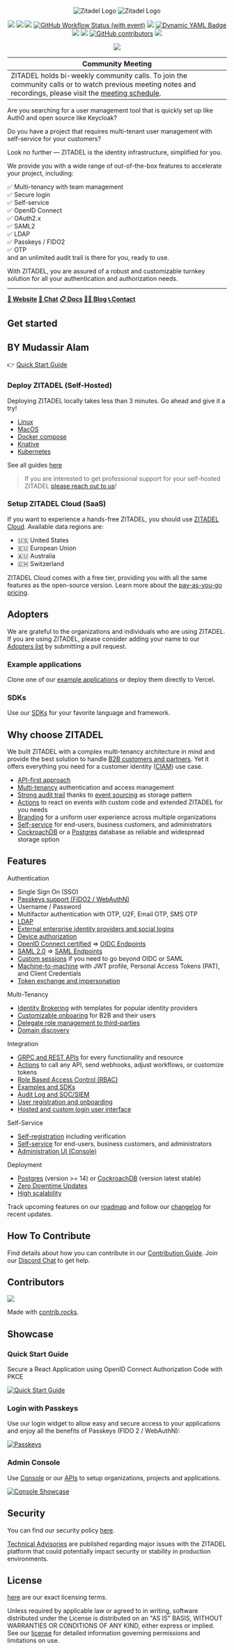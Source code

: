 <p align="center">
    <img src="./docs/static/logos/zitadel-logo-dark@2x.png#gh-light-mode-only" alt="Zitadel Logo" max-height="200px" width="auto" />
    <img src="./docs/static/logos/zitadel-logo-light@2x.png#gh-dark-mode-only" alt="Zitadel Logo" max-height="200px" width="auto" />
</p>

<p align="center">
    <a href="https://github.com/zitadel/zitadel/blob/main/LICENSE" alt="License">
        <img src="https://badgen.net/github/license/zitadel/zitadel/" /></a>
    <a href="https://bestpractices.coreinfrastructure.org/projects/6662"><img src="https://bestpractices.coreinfrastructure.org/projects/6662/badge"></a>
    <a href="https://github.com/semantic-release/semantic-release" alt="semantic-release">
        <img src="https://img.shields.io/badge/%20%20%F0%9F%93%A6%F0%9F%9A%80-semantic--release-e10079.svg" /></a>
    <a href="https://github.com/zitadel/zitadel/actions" alt="ZITADEL Release">
        <img alt="GitHub Workflow Status (with event)" src="https://img.shields.io/github/actions/workflow/status/zitadel/zitadel/build.yml?event=pull_request"></a>
    <a href="https://zitadel.com/docs/support/software-release-cycles-support" alt="Release">
        <img src="https://badgen.net/github/release/zitadel/zitadel/stable" /></a>
    <a href="https://github.com/zitadel/zitadel/releases" alt="Release">
        <img alt="Dynamic YAML Badge" src="https://img.shields.io/badge/dynamic/yaml?url=https%3A%2F%2Fraw.githubusercontent.com%2Fzitadel%2Fzitadel%2Fmain%2Frelease-channels.yaml&query=%24.stable&label=stable"></a>
    <a href="https://goreportcard.com/report/github.com/zitadel/zitadel" alt="Go Report Card">
        <img src="https://goreportcard.com/badge/github.com/zitadel/zitadel" /></a>
    <a href="https://codecov.io/gh/zitadel/zitadel" alt="Code Coverage">
        <img src="https://codecov.io/gh/zitadel/zitadel/branch/main/graph/badge.svg" /></a>
    <a href="https://github.com/zitadel/zitadel/graphs/contributors" alt="Release">
        <img alt="GitHub contributors" src="https://img.shields.io/github/contributors/zitadel/zitadel"></a>
    <a href="https://discord.gg/YgjEuJzZ3x" alt="Discord Chat">
        <img src="https://badgen.net/discord/online-members/YgjEuJzZ3x" /></a>
</p>

<p align="center">
    <a href="https://openid.net/certification/#OPs" alt="OpenID Connect Certified">
        <img src="./docs/static/logos/oidc-cert.png" /></a>
</p>

|Community Meeting|
|------------------|
|ZITADEL holds bi-weekly community calls. To join the community calls or to watch previous meeting notes and recordings, please visit the [meeting schedule](https://github.com/zitadel/zitadel/blob/main/MEETING_SCHEDULE.md).|

Are you searching for a user management tool that is quickly set up like Auth0 and open source like Keycloak?

Do you have a project that requires multi-tenant user management with self-service for your customers?

Look no further — ZITADEL is the identity infrastructure, simplified for you.

We provide you with a wide range of out-of-the-box features to accelerate your project, including:

:white_check_mark: Multi-tenancy with team management  
:white_check_mark: Secure login  
:white_check_mark: Self-service  
:white_check_mark: OpenID Connect  
:white_check_mark: OAuth2.x  
:white_check_mark: SAML2  
:white_check_mark: LDAP  
:white_check_mark: Passkeys / FIDO2  
:white_check_mark: OTP  
and an unlimited audit trail is there for you, ready to use.

With ZITADEL, you are assured of a robust and customizable turnkey solution for all your authentication and authorization needs.

---

**[🏡 Website](https://zitadel.com) [💬 Chat](https://zitadel.com/chat) [📋 Docs](https://zitadel.com/docs/) [🧑‍💻 Blog](https://zitadel.com/blog) [📞 Contact](https://zitadel.com/contact/)**

## Get started
## BY Mudassir Alam

👉 [Quick Start Guide](https://zitadel.com/docs/guides/start/quickstart)

### Deploy ZITADEL (Self-Hosted)

Deploying ZITADEL locally takes less than 3 minutes. Go ahead and give it a try!

* [Linux](https://zitadel.com/docs/self-hosting/deploy/linux)
* [MacOS](https://zitadel.com/docs/self-hosting/deploy/macos)
* [Docker compose](https://zitadel.com/docs/self-hosting/deploy/compose)
* [Knative](https://zitadel.com/docs/self-hosting/deploy/knative)
* [Kubernetes](https://zitadel.com/docs/self-hosting/deploy/kubernetes)

See all guides [here](https://zitadel.com/docs/self-hosting/deploy/overview)

> If you are interested to get professional support for your self-hosted ZITADEL [please reach out to us](https://zitadel.com/contact)!

### Setup ZITADEL Cloud (SaaS)

If you want to experience a hands-free ZITADEL, you should use [ZITADEL Cloud](https://zitadel.com).
Available data regions are: 
* 🇺🇸 United States
* 🇪🇺 European Union
* 🇦🇺 Australia
* 🇨🇭 Switzerland

ZITADEL Cloud comes with a free tier, providing you with all the same features as the open-source version.
Learn more about the [pay-as-you-go pricing](https://zitadel.com/pricing).

## Adopters

We are grateful to the organizations and individuals who are using ZITADEL. If you are using ZITADEL, please consider adding your name to our [Adopters list](./ADOPTERS.md) by submitting a pull request.

### Example applications

Clone one of our [example applications](https://zitadel.com/docs/sdk-examples/introduction) or deploy them directly to Vercel.

### SDKs

Use our [SDKs](https://zitadel.com/docs/sdk-examples/introduction) for your favorite language and framework.

## Why choose ZITADEL

We built ZITADEL with a complex multi-tenancy architecture in mind and provide the best solution to handle [B2B customers and partners](https://zitadel.com/docs/guides/solution-scenarios/b2b).
Yet it offers everything you need for a customer identity ([CIAM](https://zitadel.com/docs/guides/solution-scenarios/b2c)) use case.

- [API-first approach](https://zitadel.com/docs/apis/introduction)
- [Multi-tenancy](https://zitadel.com/docs/guides/solution-scenarios/b2b) authentication and access management
- [Strong audit trail](https://zitadel.com/docs/concepts/features/audit-trail) thanks to [event sourcing](https://zitadel.com/docs/concepts/eventstore/overview) as storage pattern
- [Actions](https://zitadel.com/docs/apis/actions/introduction) to react on events with custom code and extended ZITADEL for you needs
- [Branding](https://zitadel.com/docs/guides/manage/customize/branding) for a uniform user experience across multiple organizations
- [Self-service](https://zitadel.com/docs/concepts/features/selfservice) for end-users, business customers, and administrators
- [CockroachDB](https://www.cockroachlabs.com/) or a [Postgres](https://www.postgresql.org/) database as reliable and widespread storage option

## Features

Authentication

- Single Sign On (SSO)
- [Passkeys support (FIDO2 / WebAuthN)](https://zitadel.com/docs/concepts/features/passkeys)
- Username / Password
- Multifactor authentication with OTP, U2F, Email OTP, SMS OTP
- [LDAP](https://zitadel.com/docs/guides/integrate/identity-providers/ldap)
- [External enterprise identity providers  and social logins](https://zitadel.com/docs/guides/integrate/identity-providers/introduction)
- [Device authorization](https://zitadel.com/docs/guides/solution-scenarios/device-authorization)
- [OpenID Connect certified](https://openid.net/certification/#OPs) => [OIDC Endpoints](https://zitadel.com/docs/apis/openidoauth/endpoints)
- [SAML 2.0](http://docs.oasis-open.org/security/saml/Post2.0/sstc-saml-tech-overview-2.0.html) => [SAML Endpoints](https://zitadel.com/docs/apis/saml/endpoints)
- [Custom sessions](https://zitadel.com/docs/guides/integrate/login-ui/username-password) if you need to go beyond OIDC or SAML 
- [Machine-to-machine](https://zitadel.com/docs/guides/integrate/service-users/authenticate-service-users) with JWT profile, Personal Access Tokens (PAT), and Client Credentials
- [Token exchange and impersonation](https://zitadel.com/docs/guides/integrate/token-exchange)

Multi-Tenancy

- [Identity Brokering](https://zitadel.com/docs/guides/integrate/identity-brokering) with templates for popular identity providers
- [Customizable onboaring](https://zitadel.com/docs/guides/solution-scenarios/onboarding) for B2B and their users
- [Delegate role management to third-parties](https://zitadel.com/docs/guides/manage/console/projects)
- [Domain discovery](https://zitadel.com/docs/guides/solution-scenarios/domain-discovery)

Integration

- [GRPC and REST APIs](https://zitadel.com/docs/apis/introduction) for every functionality and resource
- [Actions](https://zitadel.com/docs/apis/actions/introduction) to call any API, send webhooks, adjust workflows, or customize tokens
- [Role Based Access Control (RBAC)](https://zitadel.com/docs/guides/integrate/retrieve-user-roles)
- [Examples and SDKs](https://zitadel.com/docs/sdk-examples/introduction)
- [Audit Log and SOC/SIEM](https://zitadel.com/docs/guides/integrate/external-audit-log)
- [User registration and onboarding](https://zitadel.com/docs/guides/integrate/onboarding)
- [Hosted and custom login user interface](https://zitadel.com/docs/guides/integrate/login-ui)

Self-Service
- [Self-registration](https://zitadel.com/docs/concepts/features/selfservice#registration) including verification
- [Self-service](https://zitadel.com/docs/concepts/features/selfservice) for end-users, business customers, and administrators
- [Administration UI (Console)](https://zitadel.com/docs/guides/manage/console/overview)

Deployment
- [Postgres](https://zitadel.com/docs/self-hosting/manage/database#postgres) (version >= 14) or [CockroachDB](https://zitadel.com/docs/self-hosting/manage/database#cockroach) (version latest stable)
- [Zero Downtime Updates](https://zitadel.com/docs/concepts/architecture/solution#zero-downtime-updates)
- [High scalability](https://zitadel.com/docs/self-hosting/manage/production)

Track upcoming features on our [roadmap](https://zitadel.com/roadmap) and follow our [changelog](https://zitadel.com/changelog) for recent updates.

## How To Contribute

Find details about how you can contribute in our [Contribution Guide](./CONTRIBUTING.md).
Join our [Discord Chat](https://zitadel.com/chat) to get help.

## Contributors

<a href="https://github.com/zitadel/zitadel/graphs/contributors">
  <img src="https://contrib.rocks/image?repo=zitadel/zitadel" />
</a>

Made with [contrib.rocks](https://contrib.rocks).

## Showcase

### Quick Start Guide

Secure a React Application using OpenID Connect Authorization Code with PKCE

[![Quick Start Guide](https://user-images.githubusercontent.com/1366906/223662449-f17b734d-405c-4945-a8a1-200440c459e5.gif)](http://www.youtube.com/watch?v=5THbQljoPKg "Quick Start Guide")

### Login with Passkeys

Use our login widget to allow easy and secure access to your applications and enjoy all the benefits of Passkeys (FIDO 2 / WebAuthN):

[![Passkeys](https://user-images.githubusercontent.com/1366906/223664178-4132faef-4832-4014-b9ab-90c2a8d15436.gif)](https://www.youtube.com/watch?v=cZjHQYurSjw&list=PLTDa7jTlOyRLdABgD2zL0LGM7rx5GZ1IR&index=2 "Passkeys")

### Admin Console

Use [Console](https://zitadel.com/docs/guides/manage/console/overview) or our [APIs](https://zitadel.com/docs/apis/introduction) to setup organizations, projects and applications.

[![Console Showcase](https://user-images.githubusercontent.com/1366906/223663344-67038d5f-4415-4285-ab20-9a4d397e2138.gif)](http://www.youtube.com/watch?v=RPpHktAcCtk "Console Showcase")

## Security

You can find our security policy [here](./SECURITY.md).

[Technical Advisories](https://zitadel.com/docs/support/technical_advisory) are published regarding major issues with the ZITADEL platform that could potentially impact security or stability in production environments.

## License

[here](./LICENSE) are our exact licensing terms.

Unless required by applicable law or agreed to in writing, software distributed under the License is distributed on an "AS IS" BASIS, WITHOUT WARRANTIES OR CONDITIONS OF ANY KIND, either express or implied.
See our [license](./LICENSE) for detailed information governing permissions and limitations on use.
